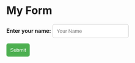 # My Form

**Enter your name:**
<input type="text" placeholder="Your Name" style="padding: 10px; border: 1px solid #ccc; border-radius: 5px;">

<button style="padding: 10px; background-color: #4CAF50; color: white; border: none; border-radius: 5px; cursor: pointer;">
  Submit
</button>
